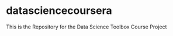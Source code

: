 datasciencecoursera
===================

This is the Repository for the Data Science Toolbox Course Project
